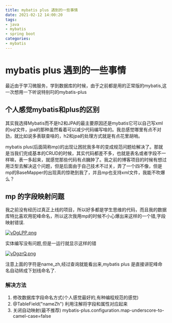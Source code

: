 ```yaml
---
title: mybatis plus 遇到的一些事情
date: 2021-02-12 14:00:20
tags:
- java
- mybatis
- spring boot
categories:
- mybatis
---
```



# mybatis plus 遇到的一些事情

最近由于学习微服务，学到数据库的时候，由于之前都是用的正常版的mybatis,这一次想用一下听说特别叼的mybatis-plus

## 个人感觉mybatis和plus的区别

其实我选择Mybatis而不是h2和JPA的最主要原因还是mybatis它可以自己写xml的sql文件，jpa的那种虽然看着可以减少代码编写啥的。我总感觉哪里有点不对劲，就比如说多表联查啥的，h2和jpa的处理方式就是有点花里胡哨。

mybatis plus(后面简称mp)的出现让困扰我多年的变成规范问题给解决了。那就是当我们完成基本的CRUD的时候，其实代码都差不多，也就是表名或者字段不一样嘛，表一多起来，就感觉那些代码有点臃肿了。我之前的博客项目的时候有想过用泛型去解决这个问题，但是后面由于自己技术不过关，弄了一个四不像，但是mp的BaseMapper<T>的出现真的惊艳到我了，并且mp也支持xml文件，我能不吹爆么？


## mp 的字段映射问题

我之前没有经历过真正上线的项目，所以好多都是学生思维的代码，而且我的数据库特比喜欢用驼峰命名，所以这次我用mp的时候不小心爆出来这样的一个错,字段映射错误.



[![yDgLPP.png](https://s3.ax1x.com/2021/02/12/yDgLPP.png)](https://imgchr.com/i/yDgLPP)

实体编写没有问题,但是一运行就显示这样的错

[![yDgzrQ.png](https://s3.ax1x.com/2021/02/12/yDgzrQ.png)](https://imgchr.com/i/yDgzrQ)

注意上面的字符是name_zh,经过查询就能看出来,mybatis plus 是直接讲驼峰命名自动转成下划线命名了.

### 解决方法

1. 修改数据库字段命名方式(个人感觉最好的,有种编程规范的感觉)
2. @TableField("nameZh") 利用注解将字段和属性对应起来
3. 关闭自动映射(最不推荐) mybatis-plus.configuration.map-underscore-to-camel-case=false